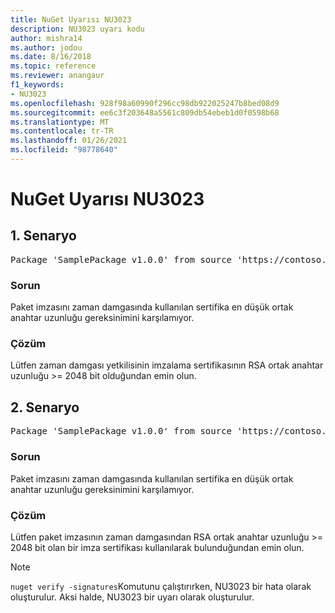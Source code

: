 ```yaml
---
title: NuGet Uyarısı NU3023
description: NU3023 uyarı kodu
author: mishra14
ms.author: jodou
ms.date: 8/16/2018
ms.topic: reference
ms.reviewer: anangaur
f1_keywords:
- NU3023
ms.openlocfilehash: 928f98a60990f296cc98db922025247b8bed08d9
ms.sourcegitcommit: ee6c3f203648a5561c809db54ebeb1d0f0598b68
ms.translationtype: MT
ms.contentlocale: tr-TR
ms.lasthandoff: 01/26/2021
ms.locfileid: "98778640"
---
```

# <a name="nuget-warning-nu3023"></a>NuGet Uyarısı NU3023

## <a name="scenario-1"></a>1\. Senaryo

<pre>Package 'SamplePackage v1.0.0' from source 'https://contoso.com/index.json': The timestamp certificate does not meet a minimum public key length requirement.</pre>

### <a name="issue"></a>Sorun

Paket imzasını zaman damgasında kullanılan sertifika en düşük ortak anahtar uzunluğu gereksinimini karşılamıyor.


### <a name="solution"></a>Çözüm

Lütfen zaman damgası yetkilisinin imzalama sertifikasının RSA ortak anahtar uzunluğu >= 2048 bit olduğundan emin olun.



## <a name="scenario-2"></a>2\. Senaryo

<pre>Package 'SamplePackage v1.0.0' from source 'https://contoso.com/index.json': The primary signature's timestamp certificate does not meet a minimum public key length requirement.</pre>

### <a name="issue"></a>Sorun

Paket imzasını zaman damgasında kullanılan sertifika en düşük ortak anahtar uzunluğu gereksinimini karşılamıyor.


### <a name="solution"></a>Çözüm

Lütfen paket imzasının zaman damgasından RSA ortak anahtar uzunluğu >= 2048 bit olan bir imza sertifikası kullanılarak bulunduğundan emin olun.


> [!Note]
> `nuget verify -signatures`Komutunu çalıştırırken, NU3023 bir hata olarak oluşturulur. Aksi halde, NU3023 bir uyarı olarak oluşturulur.